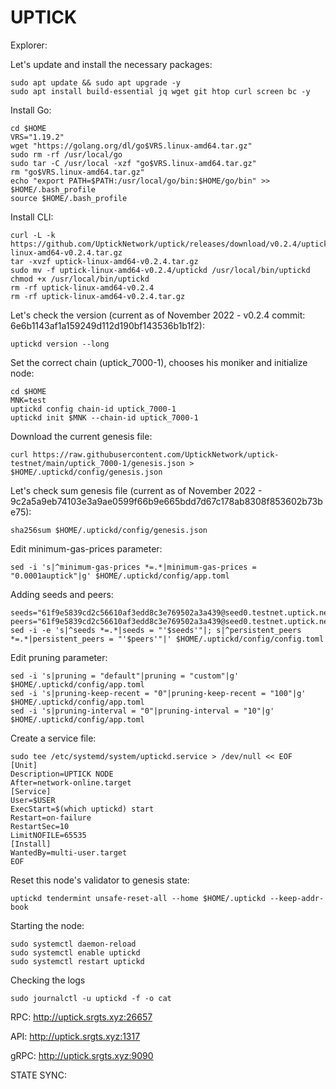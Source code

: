 # UPTICK
Explorer:

Let's update and install the necessary packages:
````
sudo apt update && sudo apt upgrade -y
sudo apt install build-essential jq wget git htop curl screen bc -y
````
Install Go:
````
cd $HOME
VRS="1.19.2"
wget "https://golang.org/dl/go$VRS.linux-amd64.tar.gz"
sudo rm -rf /usr/local/go
sudo tar -C /usr/local -xzf "go$VRS.linux-amd64.tar.gz"
rm "go$VRS.linux-amd64.tar.gz"
echo "export PATH=$PATH:/usr/local/go/bin:$HOME/go/bin" >> $HOME/.bash_profile
source $HOME/.bash_profile
````
Install CLI:
````
curl -L -k https://github.com/UptickNetwork/uptick/releases/download/v0.2.4/uptick-linux-amd64-v0.2.4.tar.gz
tar -xvzf uptick-linux-amd64-v0.2.4.tar.gz
sudo mv -f uptick-linux-amd64-v0.2.4/uptickd /usr/local/bin/uptickd
chmod +x /usr/local/bin/uptickd
rm -rf uptick-linux-amd64-v0.2.4
rm -rf uptick-linux-amd64-v0.2.4.tar.gz
````
Let's check the version (current as of November 2022 - v0.2.4 commit: 6e6b1143af1a159249d112d190bf143536b1b1f2):
````
uptickd version --long
````
Set the correct chain (uptick_7000-1), chooses his moniker and initialize node:
````
cd $HOME
MNK=test
uptickd config chain-id uptick_7000-1
uptickd init $MNK --chain-id uptick_7000-1
````
Download the current genesis file:
````
curl https://raw.githubusercontent.com/UptickNetwork/uptick-testnet/main/uptick_7000-1/genesis.json > $HOME/.uptickd/config/genesis.json
````
Let's check sum genesis file (current as of November 2022 - 9c2a5a9eb74103e3a9ae0599f66b9e665bdd7d67c178ab8308f853602b73be75):
````
sha256sum $HOME/.uptickd/config/genesis.json
````
Edit minimum-gas-prices parameter:
````
sed -i 's|^minimum-gas-prices *=.*|minimum-gas-prices = "0.0001auptick"|g' $HOME/.uptickd/config/app.toml
````
Adding seeds and peers:
````
seeds="61f9e5839cd2c56610af3edd8c3e769502a3a439@seed0.testnet.uptick.network:26656"
peers="61f9e5839cd2c56610af3edd8c3e769502a3a439@seed0.testnet.uptick.network:26656,5726ef5d4b2258bad3e9fd0e09708d92f791dbaa@116.202.236.115:26656,e24bde7fe207160442fe6b93ee376a739def5757@51.222.248.153:26656,3dbbfac16932869e66e44a9ef443102e6677cf82@154.12.236.153:11656,95231536864d0ce318d6f8b70c744d8179b2cb58@144.76.224.246:46656"
sed -i -e 's|^seeds *=.*|seeds = "'$seeds'"|; s|^persistent_peers *=.*|persistent_peers = "'$peers'"|' $HOME/.uptickd/config/config.toml
````
Edit pruning parameter:
````
sed -i 's|pruning = "default"|pruning = "custom"|g' $HOME/.uptickd/config/app.toml
sed -i 's|pruning-keep-recent = "0"|pruning-keep-recent = "100"|g' $HOME/.uptickd/config/app.toml
sed -i 's|pruning-interval = "0"|pruning-interval = "10"|g' $HOME/.uptickd/config/app.toml
````
Create a service file:
````
sudo tee /etc/systemd/system/uptickd.service > /dev/null << EOF
[Unit]
Description=UPTICK NODE
After=network-online.target
[Service]
User=$USER
ExecStart=$(which uptickd) start
Restart=on-failure
RestartSec=10
LimitNOFILE=65535
[Install]
WantedBy=multi-user.target
EOF
````
Reset this node's validator to genesis state:
````
uptickd tendermint unsafe-reset-all --home $HOME/.uptickd --keep-addr-book
````
Starting the node:
````
sudo systemctl daemon-reload
sudo systemctl enable uptickd
sudo systemctl restart uptickd
````
Checking the logs
````
sudo journalctl -u uptickd -f -o cat
````
RPC:    http://uptick.srgts.xyz:26657

API:    http://uptick.srgts.xyz:1317

gRPC:   http://uptick.srgts.xyz:9090

STATE SYNC:
````
````
